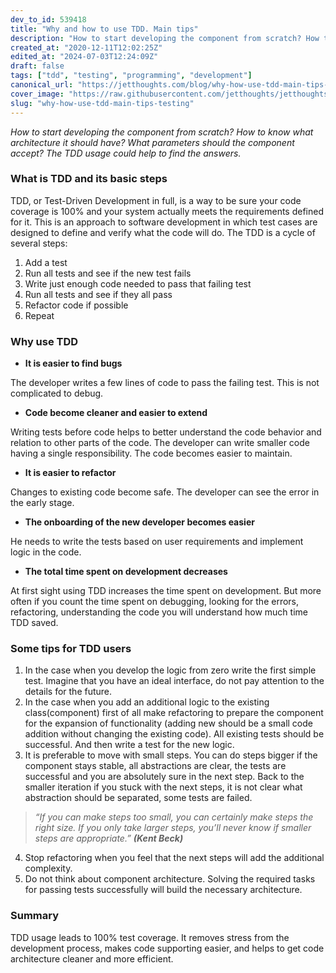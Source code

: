 ```yaml
---
dev_to_id: 539418
title: "Why and how to use TDD. Main tips"
description: "How to start developing the component from scratch? How to know what architecture it should have? Wha..."
created_at: "2020-12-11T12:02:25Z"
edited_at: "2024-07-03T12:24:09Z"
draft: false
tags: ["tdd", "testing", "programming", "development"]
canonical_url: "https://jetthoughts.com/blog/why-how-use-tdd-main-tips-testing/"
cover_image: "https://raw.githubusercontent.com/jetthoughts/jetthoughts.github.io/master/static/assets/img/blog/why-how-use-tdd-main-tips-testing/cover.jpg"
slug: "why-how-use-tdd-main-tips-testing"
---
```

*How to start developing the component from scratch? How to know what architecture it should have? What parameters should the component accept? The TDD usage could help to find the answers.*

### What is TDD and its basic steps
TDD, or Test-Driven Development in full, is a way to be sure your code coverage is 100% and your system actually meets the requirements defined for it. This is an approach to software development in which test cases are designed to define and verify what the code will do.
The TDD is a cycle of several steps:
1. Add a test
2. Run all tests and see if the new test fails
3. Write just enough code needed to pass that failing test
4. Run all tests and see if they all pass
5. Refactor code if possible
6. Repeat

### Why use TDD
- **It is easier to find bugs**

The developer writes a few lines of code to pass the failing test. This is not complicated to debug.
- **Code become cleaner and easier to extend**

Writing tests before code helps to better understand the code behavior and relation to other parts of the code. The developer can write smaller code having a single responsibility. The code becomes easier to maintain.
- **It is easier to refactor**

Changes to existing code become safe. The developer can see the error in the early stage.
- **The onboarding of the new developer becomes easier**

He needs to write the tests based on user requirements and implement logic in the code.
- **The total time spent on development decreases**

At first sight using TDD increases the time spent on development. But more often if you count the time spent on debugging, looking for the errors, refactoring, understanding the code you will understand how much time TDD saved.

### Some tips for TDD users
1. In the case when you develop the logic from zero write the first simple test. Imagine that you have an ideal interface, do not pay attention to the details for the future.
2. In the case when you add an additional logic to the existing class(component) first of all make refactoring to prepare the component for the expansion of functionality (adding new should be a small code addition without changing the existing code). All existing tests should be successful. And then write a test for the new logic.
3. It is preferable to move with small steps. You can do steps bigger if the component stays stable, all abstractions are clear, the tests are successful and you are absolutely sure in the next step. Back to the smaller iteration if you stuck with the next steps, it is not clear what abstraction should be separated, some tests are failed. 

>*“If you can make steps too small, you can certainly make steps the right size. If you only take larger steps, you’ll never know if smaller steps are appropriate.”* ***(Kent Beck)***

4. Stop refactoring when you feel that the next steps will add the additional complexity.
5. Do not think about component architecture. Solving the required tasks for passing tests successfully will build the necessary architecture.

### Summary
TDD usage leads to 100% test coverage. It removes stress from the development process, makes code supporting easier, and helps to get code architecture cleaner and more efficient.
